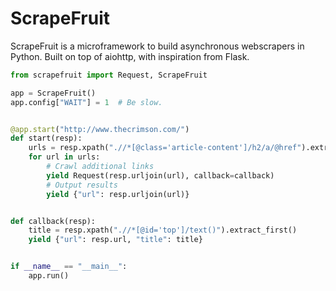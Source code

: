 
ScrapeFruit
===========
ScrapeFruit is a microframework to build asynchronous webscrapers in Python. Built on top of aiohttp, with inspiration from Flask.


```python
from scrapefruit import Request, ScrapeFruit

app = ScrapeFruit()
app.config["WAIT"] = 1  # Be slow.


@app.start("http://www.thecrimson.com/")
def start(resp):
    urls = resp.xpath(".//*[@class='article-content']/h2/a/@href").extract()
    for url in urls:
        # Crawl additional links
        yield Request(resp.urljoin(url), callback=callback)
        # Output results
        yield {"url": resp.urljoin(url)}


def callback(resp):
    title = resp.xpath(".//*[@id='top']/text()").extract_first()
    yield {"url": resp.url, "title": title}


if __name__ == "__main__":
    app.run()
```
